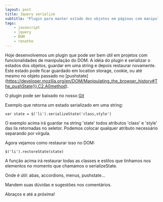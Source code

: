 ```yaml
---
layout: post
title: Jquery serialize
subtitle: "Plugin para manter estado dos objetos em páginas com manipulação de DOM"
tags:
    - javascript
    - jquery
    - DOM
    - renatho
---
```


Hoje desenvolvemos um plugin que pode ser bem útil em projetos com funcionalidades de manipulação do DOM. A idéia do plugin é serializar o estados dos objetos, guardar em uma string e depois restaurar novamente. Este estado pode ficar guardado em location storage, cookie, ou até mesmo no objeto passado no [pushstate](https://developer.mozilla.org/en/DOM/Manipulating_the_browser_history#The_pushState(\).C2.A0method).

O plugin pode ser baixado no nosso [Git](https://github.com/grifo/grifo-jquery-plugins/blob/master/source/jquery.serializeState.js)

Exemplo que retorna um estado serializado em uma string:

    var state = $('li').serializeState('class,style')

O exemplo acima irá guardar na string 'state' todos atributos 'class' e 'style' das lis retornadas no seletor. Podemos colocar qualquer atributo necessário separando por vírgula.

Agora vejamos como restaurar isso no DOM:

    $('li').restoreState(state)

A função acima irá restaurar todas as classes e estilos que tínhamos nos elementos no momento que chamamos o serializeState.

Onde é útil: abas, accordions, menus, pushstate...

Mandem suas dúvidas e sugestões nos comentários.

Abraços e até a próxima!